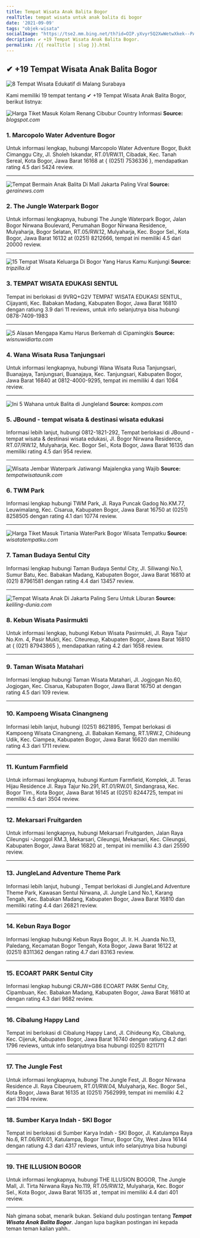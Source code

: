 ```yaml
---
title: Tempat Wisata Anak Balita Bogor
realTitle: tempat wisata untuk anak balita di bogor
date: '2021-09-09'
tags: "objek-wisata"
socialImage: "https://tse2.mm.bing.net/th?id=OIP.yXvyr5Q2XwWetwXkek--PAAAAA&amp;pid=15.1"
decription: ✔ +19 Tempat Wisata Anak Balita Bogor.
permalink: /{{ realTitle | slug }}.html
---
```


## ✔ +19 Tempat Wisata Anak Balita Bogor

![8 Tempat Wisata Edukatif di Malang  Surabaya](https://www.ibudanbalita.com/uploads/posts/liburan-dengan-si-kecil-42.jpg)



Kami memiliki 19 tempat tentang ✔ +19 Tempat Wisata Anak Balita Bogor, berikut listnya:



![Harga Tiket Masuk Kolam Renang Cibubur Country  Informasi ](https://tse2.mm.bing.net/th?id=OIP.Wk8bwfE0bKQ_Zcdom8gP1QAAAA&amp;pid=15.1)
**Source:** _blogspot.com_


### 1. Marcopolo Water Adventure Bogor



Untuk informasi lengkap, hubungi Marcopolo Water Adventure Bogor, Bukit Cimanggu City, Jl. Sholeh Iskandar, RT.01/RW.11, Cibadak, Kec. Tanah Sereal, Kota Bogor, Jawa Barat 16168 at { (0251) 7536336 }, mendapatkan rating 4.5 dari 5424 review.

---


![Tempat Bermain Anak Balita Di Mall Jakarta Paling Viral ](https://tse1.mm.bing.net/th?id=OIP.XcqVAqX-062lYzPZVd8JTgHaEK&amp;pid=15.1)
**Source:** _gerainews.com_


### 2. The Jungle Waterpark Bogor



Untuk informasi lengkapnya, hubungi The Jungle Waterpark Bogor, Jalan Bogor Nirwana Boulevard, Perumahan Bogor Nirwana Residence, Mulyaharja, Bogor Selatan, RT.05/RW.12, Mulyaharja, Kec. Bogor Sel., Kota Bogor, Jawa Barat 16132 at (0251) 8212666, tempat ini memiliki 4.5 dari 20000 review.

---


![15 Tempat Wisata Keluarga Di Bogor Yang Harus Kamu Kunjungi](https://tse4.mm.bing.net/th?id=OIP.0ASTQquBjH4su9-TlHIrXAHaD3&amp;pid=15.1)
**Source:** _tripzilla.id_


### 3. TEMPAT WISATA EDUKASI SENTUL



Tempat ini berlokasi di 9VRQ+G2V TEMPAT WISATA EDUKASI SENTUL, Cijayanti, Kec. Babakan Madang, Kabupaten Bogor, Jawa Barat 16810 dengan ratiung 3.9 dari 11 reviews, untuk info selanjutnya bisa hubungi 0878-7409-1983

---


![5 Alasan Mengapa Kamu Harus Berkemah di Cipamingkis ](https://tse4.mm.bing.net/th?id=OIP.jtOGpwe_MlOo0ON5LSefQAHaLH&amp;pid=15.1)
**Source:** _wisnuwidiarta.com_


### 4. Wana Wisata Rusa Tanjungsari



Untuk informasi lengkapnya, hubungi Wana Wisata Rusa Tanjungsari, Buanajaya, Tanjungsari, Buanajaya, Kec. Tanjungsari, Kabupaten Bogor, Jawa Barat 16840 at 0812-4000-9295, tempat ini memiliki 4 dari 1084 review.

---


![Ini 5 Wahana untuk Balita di Jungleland](https://tse4.mm.bing.net/th?id=OIP.drqf8D2voP2VMr2cnslc-gHaE8&amp;pid=15.1)
**Source:** _kompas.com_


### 5. JBound - tempat wisata &amp; destinasi wisata edukasi



Informasi lebih lanjut, hubungi 0812-1821-292, Tempat berlokasi di JBound - tempat wisata &amp; destinasi wisata edukasi, Jl. Bogor Nirwana Residence, RT.07/RW.12, Mulyaharja, Kec. Bogor Sel., Kota Bogor, Jawa Barat 16135 dan memiliki rating 4.5 dari 954 review.

---


![Wisata Jembar Waterpark Jatiwangi Majalengka yang Wajib ](https://tse2.mm.bing.net/th?id=OIP.BG4DOPQjmcEW9WP1J-NdSwAAAA&amp;pid=15.1)
**Source:** _tempatwisataunik.com_


### 6. TWM Park



Informasi lengkap hubungi TWM Park, Jl. Raya Puncak Gadog No.KM.77, Leuwimalang, Kec. Cisarua, Kabupaten Bogor, Jawa Barat 16750 at (0251) 8258505 dengan rating 4.1 dari 10774 review.

---


![Harga Tiket Masuk Tirtania WaterPark Bogor  Wisata Tempatku](https://tse2.mm.bing.net/th?id=OIP.8gNXbm_vuSoibO6w0lexrgHaER&amp;pid=15.1)
**Source:** _wisatatempatku.com_


### 7. Taman Budaya Sentul City



Informasi lengkap hubungi Taman Budaya Sentul City, Jl. Siliwangi No.1, Sumur Batu, Kec. Babakan Madang, Kabupaten Bogor, Jawa Barat 16810 at (021) 87961581 dengan rating 4.4 dari 13457 review.

---


![Tempat Wisata Anak Di Jakarta Paling Seru Untuk Liburan](https://tse1.mm.bing.net/th?id=OIP.ZNQoOwRLChHpUGkMAvnzaQHaEK&amp;pid=15.1)
**Source:** _keliling-dunia.com_


### 8. Kebun Wisata Pasirmukti



Untuk informasi lengkap, hubungi Kebun Wisata Pasirmukti, Jl. Raya Tajur No.Km. 4, Pasir Mukti, Kec. Citeureup, Kabupaten Bogor, Jawa Barat 16810 at { (021) 87943865 }, mendapatkan rating 4.2 dari 1658 review.

---


### 9. Taman Wisata Matahari



Informasi lengkap hubungi Taman Wisata Matahari, Jl. Jogjogan No.60, Jogjogan, Kec. Cisarua, Kabupaten Bogor, Jawa Barat 16750 at  dengan rating 4.5 dari 109 review.

---


### 10. Kampoeng Wisata Cinangneng



Informasi lebih lanjut, hubungi (0251) 8621895, Tempat berlokasi di Kampoeng Wisata Cinangneng, Jl. Babakan Kemang, RT.1/RW.2, Cihideung Udik, Kec. Ciampea, Kabupaten Bogor, Jawa Barat 16620 dan memiliki rating 4.3 dari 1711 review.

---


### 11. Kuntum Farmfield



Untuk informasi lengkapnya, hubungi Kuntum Farmfield, Komplek, Jl. Teras Hijau Residence Jl. Raya Tajur No.291, RT.01/RW.01, Sindangrasa, Kec. Bogor Tim., Kota Bogor, Jawa Barat 16145 at (0251) 8244725, tempat ini memiliki 4.5 dari 3504 review.

---


### 12. Mekarsari Fruitgarden



Untuk informasi lengkapnya, hubungi Mekarsari Fruitgarden, Jalan Raya Cileungsi -Jonggol KM.3, Mekarsari, Cileungsi, Mekarsari, Kec. Cileungsi, Kabupaten Bogor, Jawa Barat 16820 at , tempat ini memiliki 4.3 dari 25590 review.

---


### 13. JungleLand Adventure Theme Park



Informasi lebih lanjut, hubungi , Tempat berlokasi di JungleLand Adventure Theme Park, Kawasan Sentul Nirwana, Jl. Jungle Land No.1, Karang Tengah, Kec. Babakan Madang, Kabupaten Bogor, Jawa Barat 16810 dan memiliki rating 4.4 dari 26821 review.

---


### 14. Kebun Raya Bogor



Informasi lengkap hubungi Kebun Raya Bogor, Jl. Ir. H. Juanda No.13, Paledang, Kecamatan Bogor Tengah, Kota Bogor, Jawa Barat 16122 at (0251) 8311362 dengan rating 4.7 dari 83163 review.

---


### 15. ECOART PARK Sentul City



Informasi lengkap hubungi CRJW+G86 ECOART PARK Sentul City, Cipambuan, Kec. Babakan Madang, Kabupaten Bogor, Jawa Barat 16810 at  dengan rating 4.3 dari 9682 review.

---


### 16. Cibalung Happy Land



Tempat ini berlokasi di Cibalung Happy Land, Jl. Cihideung Kp, Cibalung, Kec. Cijeruk, Kabupaten Bogor, Jawa Barat 16740 dengan ratiung 4.2 dari 1796 reviews, untuk info selanjutnya bisa hubungi (0251) 8211711

---


### 17. The Jungle Fest



Untuk informasi lengkapnya, hubungi The Jungle Fest, Jl. Bogor Nirwana Residence Jl. Raya Cibeuruem, RT.01/RW.04, Mulyaharja, Kec. Bogor Sel., Kota Bogor, Jawa Barat 16135 at (0251) 7562999, tempat ini memiliki 4.2 dari 3194 review.

---


### 18. Sumber Karya Indah - SKI Bogor



Tempat ini berlokasi di Sumber Karya Indah - SKI Bogor, Jl. Katulampa Raya No.6, RT.06/RW.01, Katulampa, Bogor Timur, Bogor City, West Java 16144 dengan ratiung 4.3 dari 4317 reviews, untuk info selanjutnya bisa hubungi 

---


### 19. THE ILLUSION BOGOR



Untuk informasi lengkapnya, hubungi THE ILLUSION BOGOR, The Jungle Mall, Jl. Tirta Nirwana Raya No.119, RT.05/RW.12, Mulyaharja, Kec. Bogor Sel., Kota Bogor, Jawa Barat 16135 at , tempat ini memiliki 4.4 dari 401 review.

---









Nah gimana sobat, menarik bukan. Sekiand dulu postingan tentang ***Tempat Wisata Anak Balita Bogor***. Jangan lupa bagikan postingan ini kepada teman teman kalian yahh..
